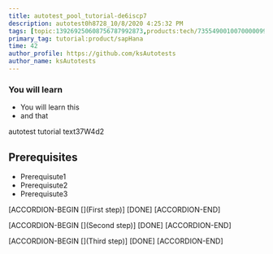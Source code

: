 ```yaml
---
title: autotest_pool_tutorial-de6iscp7
description: autotest0h8728_10/8/2020 4:25:32 PM
tags: [topic:139269250608756787992873,products:tech/73554900100700000996,tutorial:experience/advanced]
primary_tag: tutorial:product/sapHana
time: 42
author_profile: https://github.com/ksAutotests
author_name: ksAutotests
---
```

### You will learn
- You will learn this
- and that

autotest tutorial text37W4d2

## Prerequisites
- Prerequisute1
- Prerequisute2
- Prerequisute3

[ACCORDION-BEGIN [](First step)]
[DONE]
[ACCORDION-END]

[ACCORDION-BEGIN [](Second step)]
[DONE]
[ACCORDION-END]

[ACCORDION-BEGIN [](Third step)]
[DONE]
[ACCORDION-END]

